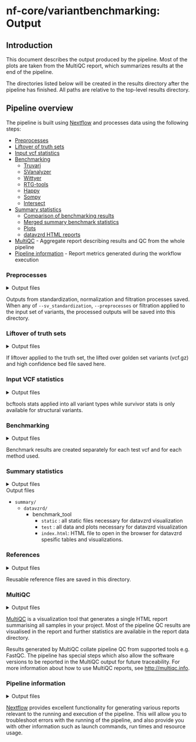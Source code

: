 # nf-core/variantbenchmarking: Output

## Introduction

This document describes the output produced by the pipeline. Most of the plots are taken from the MultiQC report, which summarizes results at the end of the pipeline.

The directories listed below will be created in the results directory after the pipeline has finished. All paths are relative to the top-level results directory.

## Pipeline overview

The pipeline is built using [Nextflow](https://www.nextflow.io/) and processes data using the following steps:

- [Preprocesses ](#preprocesses)
- [Liftover of truth sets](#liftover)
- [Input vcf statistics](#stats)
- [Benchmarking](#benchmarks)
  - [Truvari](#truvari)
  - [SVanalyzer](#svanalyzer)
  - [Wittyer](#wittyer)
  - [RTG-tools](#rtgtools)
  - [Happy](#happy)
  - [Sompy](#sompy)
  - [Intersect](#intersect)
- [Summary statistics](#summary)
  - [Comparison of benchmarking results](#comparisons)
  - [Merged summary benchmark statistics](#tables)
  - [Plots](#plots)
  - [datavzrd HTML reports](#datavzrd)
- [MultiQC](#multiqc) - Aggregate report describing results and QC from the whole pipeline
- [Pipeline information](#pipeline-information) - Report metrics generated during the workflow execution

### Preprocesses

<details markdown="1">
<summary>Output files</summary>

- `preprocess/`
  - `*.vcf.gz`: The standardized and normalized VCF files

</details>

Outputs from standardization, normalization and filtration processes saved. When any of `--sv_standardization`, `--preprocesses` or filtration applied to the input set of variants, the processed outputs will be saved into this directory.

### Liftover of truth sets

<details markdown="1">
<summary>Output files</summary>

- ## `liftover/`

- `preproces/liftover/`
  - `*.vcf.gz`: Lifted over variants
  - `*.bed`: Lifted over regions

</details>

If liftover applied to the truth set, the lifted over golden set variants (vcf.gz) and high confidence bed file saved here.

### Input VCF statistics

<details markdown="1">
<summary>Output files</summary>

- `stats/`
  - `bcftools/`
    - '\*.bcftools_stats.txt'
  - `survivor/`
    - '\*.stats'

</details>

bcftools stats applied into all variant types while survivor stats is only available for structural variants.

### Benchmarking

<details markdown="1">
<summary>Output files</summary>

-`benchmarks/`

- `truvari/`
  - `*.fn.vcf.gz` : False negative calls from comparison
  - `*.fn.vcf.gz.tbi` : False negative calls from comparison - index file
  - `*.fp.vcf.gz`: False positive calls from comparison
  - `*.fp.vcf.gz.tbi`: False positive calls from comparison - index file
  - `*.tp-comp.vcf.gz`: True positive calls from the comparison VCF
  - `*.tp-comp.vcf.gz.tbi`: True positive calls from the comparison VCF - index file
  - `*.tp-base.vcf.gz`: True positive calls form the base VCF
  - `*.tp-base.vcf.gz.tbi`: True positive calls form the base VCF - index file
  - `*.summary.json`: Json output of performance stats
- `svanalyzer/`
  - `*.distances`: Distances for comparisons
  - `*.falsenegatives.vcf.gz` : False negative calls from comparison
  - `*.falsepositives.vcf.gz`: False positive calls from comparison
  - `*.log`: Log of the run
  - `*.report`: Output report of performance stats
- `wittyer/`
  - `*.vcf.gz`: Calls from comparison
  - `*.vcf.gz.tbi`: Calls from comparison - index file
  - `*.json`: Json output of performance stats
- `rtgtools/`
  - `*.vcf.gz`: Calls from comparison
  - `*.vcf.gz.tbi`: Calls from comparison - index file
  - `*.fn.vcf.gz` : Contains variants from the baseline VCF which were not correctly called
  - `*.fn.vcf.gz.tbi` : Contains variants from the baseline VCF which were not correctly called - index file
  - `*.fp.vcf.gz`: Contains variants from the calls VCF which do not agree with baseline variants
  - `*.fp.vcf.gz.tbi`: Contains variants from the calls VCF which do not agree with baseline variants - index file
  - `*.tp.vcf.gz`: Contains those variants from the calls VCF which agree with variants in the baseline VCF
  - `*.tp.vcf.gz.tbi`: Contains those variants from the calls VCF which agree with variants in the baseline VCF - index file
  - `*.tp-baseline.vcf.gz`: Contains those variants from the baseline VCF which agree with variants in the calls VCF
  - `*.tp-baseline.vcf.gz.tbi`: Contains those variants from the baseline VCF which agree with variants in the calls VCF - index file
  - `*.non_snp_roc.tsv.gz`: Contains ROC data derived from those variants which were not represented as SNPs
  - `*.phasing.txt`: Contains phasing information
  - `*.snp_roc.tsv.gz`: Contains ROC data derived from only those variants which were represented as SNPs
  - `*.summary.txt`: Output summary of performance stats
  - `*.weighted_roc.tsv.gz`: Contains ROC data derived from all analyzed call variants, regardless of their representation
- `happy/`
  - `*.extended.csv`: Extended statistics
  - `*.metrics.json.gz`: JSON file containing all computed metrics and tables
  - `*.roc.all.csv.gz`: All precision / recall data points that were calculated
  - `*.roc.Locations.INDEL.csv.gz`: ROC for ALL indels only.
  - `*roc.Locations.INDEL.PASS.csv.gz`: ROC for PASSing indels only.
  - `*roc.Locations.SNP.csv.gz`: ROC for ALL SNPs only.
  - `*roc.Locations.SNP.PASS.csv.gz`: ROC for PASSing SNPs only.
  - `*.runinfo.json`: Log of the run
  - `*.summary.csv`: Output summary of performance stats
  - `*.vcf.gz`: Calls from comparison
  - `*.vcf.gz.tbi`: Calls from comparison - index file
- `sompy/`
  - `*.features.csv`: Calls from comparison
  - `*.metrics.json`: JSON file containing all computed metrics and tables
  - `*.stats.csv`: Output summary of performance stats

</details>

Benchmark results are created separately for each test vcf and for each method used.

### Summary statistics

<details markdown="1">
<summary>Output files</summary>

- `summary/`

  - `comparisons/`
    - `small/`
      - `rtgtools.small.FN.csv`: Summarizes and compares variants from the baseline VCF of rtgtools which were not correctly called
      - `rtgtools.small.FP.csv`: Summarizes and compares variants from the calls VCF of rtgtools which do not agree with baseline variant
      - `rtgtools.small.TP_base.csv`: Summarizes and compares variants from the baseline VCF of rtgtools which were correctly called
      - `rtgtools.small.TP_comp.csv`: Summarizes and compares variants from the calls VCF of rtgtools which do agree with baseline variant
    - `sv/`
      - `svbenchmark.sv.FN.csv`: Summarizes and compares variants from the baseline VCF of svbenchmark which were not correctly called
      - `svbenchmark.sv.FP.csv`: Summarizes and compares variants from the calls VCF of svbenchmark which do not agree with baseline variant
      - `truvari.sv.FN.csv`: Summarizes and compares variants from the baseline VCF of truvari which were not correctly called
      - `truvari.sv.FP.csv`: Summarizes and compares variants from the calls VCF of truvari which do not agree with baseline variant
      - `truvari.sv.TP_base.csv`: Summarizes and compares variants from the baseline VCF of truvari which were correctly called
      - `truvari.sv.TP_comp.csv`: Summarizes and compares variants from the calls VCF of truvari which do agree with baseline variant
  - `plots/`
    - `cnv/`
      - `wittyer/`
        - `Base_metric_by_tool_wittyer.png`: Summary plot for callers on precision, recall and F1 per base in wittyer
        - `Base_variants_by_tool_wittyer.png`: Summary plot for callers on TP, FP and FN numbers per base in wittyer
        - `Event_metric_by_tool_wittyer.png`: Summary plot for callers on precision, recall and F1 per event in wittyer
        - `Event_variants_by_tool_wittyer.png`: Summary plot for callers on TP, FP and FN numbers per ecent in wittyer
    - `sv/`
      - `truvari/`
        - `metric_by_tool_truvari.png`: Summary plot for callers on precision, recall and F1 in truvari
        - `variants_by_tool_truvari.png`: Summary plot for callers on TP, FP and FN numbers in truvari
      - `svbenchmark/`
        - `metric_by_tool_svbenchmark.png`: Summary plot for callers on precision, recall and F1 in svbenchmark
        - `variants_by_tool_svbenchmark.png`: Summary plot for callers on TP, FP and FN numbers in svbenchmark
    - `small/`
      - `happy/`
        - `INDEL_ALL_metric_by_tool_happy.png`: Summary plot for callers on precision, recall and F1 of all INDELs in happy
        - `INDEL_ALL_variants_by_tool_happy.png`: Summary plot for callers on TP, FP and FN numbers of all INDELs in happy
        - `INDEL_PASS_metric_by_tool_happy.png`: Summary plot for callers on precision, recall and F1 of only PASSed INDELs in happy
        - `INDEL_PASS_variants_by_tool_happy.png`: Summary plot for callers on TP, FP and FN numbers of only PASSed INDELs in happy
        - `SNP_ALL_metric_by_tool_happy.png`: Summary plot for callers on precision, recall and F1 of all SNPs in happy
        - `SNP_ALL_variants_by_tool_happy.png`: Summary plot for callers on TP, FP and FN numbers of all SNPs in happy
        - `SNP_PASS_metric_by_tool_happy.png`: Summary plot for callers on precision, recall and F1 of only PASSed SNPs in happy
        - `SNP_PASS_variants_by_tool_happy.png`: Summary plot for callers on TP, FP and FN numbers of only PASSed SNPs in happy
      - `rtgtools/`
        - `metric_by_tool_rtgtools.png`: Summary plot for callers on precision, recall and F1 in rtgtools
        - `variants_by_tool_rtgtools.png`: Summary plot for callers on TP, FP and FN numbers in rtgtools
    - `indel/`
      - `sompy/`
        - `metric_by_tool_sompy.png`: Summary plot for callers on precision, recall and F1 of indels in sompy
        - `variants_by_tool_sompy.png`: Summary plot for callers on TP, FP and FN numbers of indels in sompy
    - `snv/`
      - `sompy/`
        - `metric_by_tool_sompy.png`: Summary plot for callers on precision, recall and F1 of SNVs in sompy
        - `variants_by_tool_sompy.png`: Summary plot for callers on TP, FP and FN numbers of SNVs in sompy
  - `tables/`
    - `cnv/`
      - `wittyer.cnv.summary.csv`: Summary of performance stats from callers
    - `sv/`
      - `truvari.sv.summary.csv`: Summary of performance stats from callers
      - `svbenchmark.sv.summary.csv`: Summary of performance stats from callers
    - `small/`
      - `happy.sv.summary.csv`: Summary of performance stats from callers
      - `rtgtools.sv.summary.csv`: Summary of performance stats from callers
    - `indel/`
      - `sompy.indel.summary.csv`: Summary of performance stats from callers
      - `sompy.indel.regions.csv`: Summary of performance stats split by region bins from callers
    - `snv/`
      - `sompy.snv.summary.csv`: Summary of performance stats from callers
      - `sompy.snv.regions.csv`: Summary of performance stats split by region bins from callers

- ## `datavzrd/`

</details>
<summary>Output files</summary>

- `summary/`
  - `datavzrd/`
    - benchmark_tool
      - `static` : all static files necessary for datavzrd visualization
      - `test` : all data and plots necessary for datavzrd visualization
      - `index.html`: HTML file to open in the browser for datavzrd spesific tables and visualizations.

### References

<details markdown="1">
<summary>Output files</summary>

- `references/`
  - `dictionary`
    - `*.dict`: Dictionary file is the output of PICARD CREATESEQUENCEDICTIONARY. This file can be saved and reused further.
  - `sdf`
    - `*.sdf`: Sdf file is the output of RTGTOOLS FORMAT. This file can be saved and reused further.

</details>

Reusable reference files are saved in this directory.

### MultiQC

<details markdown="1">
<summary>Output files</summary>

- `multiqc/`
  - `multiqc_report.html`: a standalone HTML file that can be viewed in your web browser.
  - `multiqc_data/`: directory containing parsed statistics from the different tools used in the pipeline.
  - `multiqc_plots/`: directory containing static images from the report in various formats.

</details>

[MultiQC](http://multiqc.info) is a visualization tool that generates a single HTML report summarising all samples in your project. Most of the pipeline QC results are visualised in the report and further statistics are available in the report data directory.

Results generated by MultiQC collate pipeline QC from supported tools e.g. FastQC. The pipeline has special steps which also allow the software versions to be reported in the MultiQC output for future traceability. For more information about how to use MultiQC reports, see <http://multiqc.info>.

### Pipeline information

<details markdown="1">
<summary>Output files</summary>

- `pipeline_info/`
  - Reports generated by Nextflow: `execution_report.html`, `execution_timeline.html`, `execution_trace.txt` and `pipeline_dag.dot`/`pipeline_dag.svg`.
  - Reports generated by the pipeline: `pipeline_report.html`, `pipeline_report.txt` and `software_versions.yml`. The `pipeline_report*` files will only be present if the `--email` / `--email_on_fail` parameter's are used when running the pipeline.
  - Reformatted samplesheet files used as input to the pipeline: `samplesheet.valid.csv`.
  - Parameters used by the pipeline run: `params.json`.

</details>

[Nextflow](https://www.nextflow.io/docs/latest/tracing.html) provides excellent functionality for generating various reports relevant to the running and execution of the pipeline. This will allow you to troubleshoot errors with the running of the pipeline, and also provide you with other information such as launch commands, run times and resource usage.
